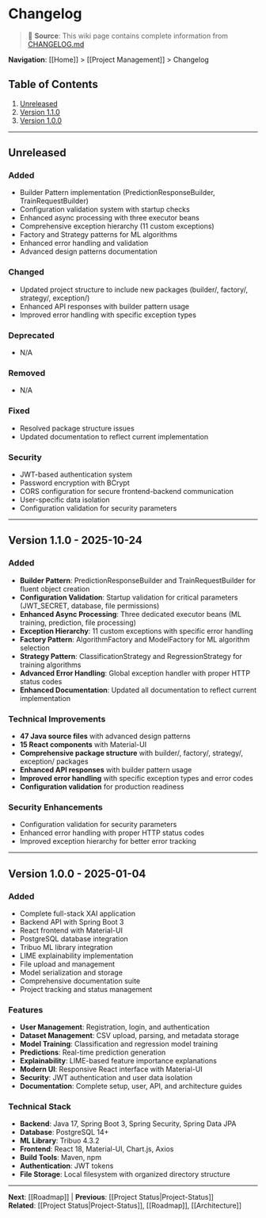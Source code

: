 # Changelog

> 📘 **Source**: This wiki page contains complete information from [CHANGELOG.md](https://github.com/Mukaan17/xai-forge/blob/main/CHANGELOG.md)

**Navigation**: [[Home]] > [[Project Management]] > Changelog

## Table of Contents

1. [Unreleased](#unreleased)
2. [Version 1.1.0](#version-110---2025-10-24)
3. [Version 1.0.0](#version-100---2025-01-04)

---

## Unreleased

### Added
- Builder Pattern implementation (PredictionResponseBuilder, TrainRequestBuilder)
- Configuration validation system with startup checks
- Enhanced async processing with three executor beans
- Comprehensive exception hierarchy (11 custom exceptions)
- Factory and Strategy patterns for ML algorithms
- Enhanced error handling and validation
- Advanced design patterns documentation

### Changed
- Updated project structure to include new packages (builder/, factory/, strategy/, exception/)
- Enhanced API responses with builder pattern usage
- Improved error handling with specific exception types

### Deprecated
- N/A

### Removed
- N/A

### Fixed
- Resolved package structure issues
- Updated documentation to reflect current implementation

### Security
- JWT-based authentication system
- Password encryption with BCrypt
- CORS configuration for secure frontend-backend communication
- User-specific data isolation
- Configuration validation for security parameters

---

## Version 1.1.0 - 2025-10-24

### Added
- **Builder Pattern**: PredictionResponseBuilder and TrainRequestBuilder for fluent object creation
- **Configuration Validation**: Startup validation for critical parameters (JWT_SECRET, database, file permissions)
- **Enhanced Async Processing**: Three dedicated executor beans (ML training, prediction, file processing)
- **Exception Hierarchy**: 11 custom exceptions with specific error handling
- **Factory Pattern**: AlgorithmFactory and ModelFactory for ML algorithm selection
- **Strategy Pattern**: ClassificationStrategy and RegressionStrategy for training algorithms
- **Advanced Error Handling**: Global exception handler with proper HTTP status codes
- **Enhanced Documentation**: Updated all documentation to reflect current implementation

### Technical Improvements
- **47 Java source files** with advanced design patterns
- **15 React components** with Material-UI
- **Comprehensive package structure** with builder/, factory/, strategy/, exception/ packages
- **Enhanced API responses** with builder pattern usage
- **Improved error handling** with specific exception types and error codes
- **Configuration validation** for production readiness

### Security Enhancements
- Configuration validation for security parameters
- Enhanced error handling with proper HTTP status codes
- Improved exception hierarchy for better error tracking

---

## Version 1.0.0 - 2025-01-04

### Added
- Complete full-stack XAI application
- Backend API with Spring Boot 3
- React frontend with Material-UI
- PostgreSQL database integration
- Tribuo ML library integration
- LIME explainability implementation
- File upload and management
- Model serialization and storage
- Comprehensive documentation suite
- Project tracking and status management

### Features
- **User Management**: Registration, login, and authentication
- **Dataset Management**: CSV upload, parsing, and metadata storage
- **Model Training**: Classification and regression model training
- **Predictions**: Real-time prediction generation
- **Explainability**: LIME-based feature importance explanations
- **Modern UI**: Responsive React interface with Material-UI
- **Security**: JWT authentication and user data isolation
- **Documentation**: Complete setup, user, API, and architecture guides

### Technical Stack
- **Backend**: Java 17, Spring Boot 3, Spring Security, Spring Data JPA
- **Database**: PostgreSQL 14+
- **ML Library**: Tribuo 4.3.2
- **Frontend**: React 18, Material-UI, Chart.js, Axios
- **Build Tools**: Maven, npm
- **Authentication**: JWT tokens
- **File Storage**: Local filesystem with organized directory structure

---

**Next**: [[Roadmap]] | **Previous**: [[Project Status|Project-Status]]  
**Related**: [[Project Status|Project-Status]], [[Roadmap]], [[Architecture]]
